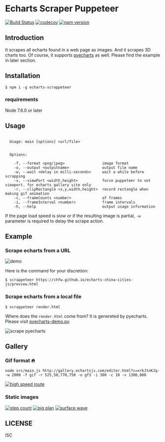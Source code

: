 # Echarts Scraper Puppeteer

[![Build Status](https://travis-ci.org/chfw/echarts-scrappeteer.svg?branch=master)](https://travis-ci.org/chfw/echarts-scrappeteer) [![codecov](https://codecov.io/gh/chfw/echarts-scrappeteer/branch/master/graph/badge.svg)](https://codecov.io/gh/chfw/echarts-scrappeteer) [![npm version](https://badge.fury.io/js/echarts-scrappeteer.svg)](https://badge.fury.io/js/echarts-scrappeteer)


## Introduction

It scrapes all echarts found in a web page as images. And it scrapes 3D charts too. Of course, it supports
[pyecharts](https://github.com/chenjiandongx/pyecharts) as well. Please find the example in later section.

## Installation

```shell
$ npm i -g echarts-scrappeteer
```

### requirements

Node 7.6.0 or later

## Usage

```shell

  Usage: main [options] <url/file>


  Options:

    -f, --format <png/jpeg>                 image format
    -o, --output <outputname>               output file name
    -w, --wait <delay in milli-seconds>     wait a while before scrapping
    -v, --viewPort <width,height>           force puppeteer to set viewport. for echarts gallery site only
    -r, --clipRectangle <x,y,width,height>  record rectangle when making gif animation
    -c, --frameCounts <number>              of frames
    -i, --frameInterval <number>            frame intervals
    -h, --help                              output usage information
```

If the page load speed is slow or if the resulting image is partial, `-w` parameter is
required to delay the scrape action.

## Example

### Scrape echarts from a URL

![demo](https://github.com/chfw/echarts-scrappeteer/raw/master/demo.gif)

Here is the command for your discretion:

```
$ scrappeteer https://chfw.github.io/echarts-china-cities-js/preview.html
```

### Scrape echarts from a local file


```shell
$ scrappeteer render.html
```

Where does the `render.html` come from? It is genereted by pyecharts. Please visit [pyecharts-demo.py](https://github.com/chfw/echarts-scrappeteer/blob/master/pyecharts-demo/pyecharts-demo.py). 


![scrape pyecharts](https://github.com/chfw/echarts-scrappeteer/raw/master/scraped-gallery/output.4.png)


## Gallery

### Gif format :fire:

```shell
node src/main.js http://gallery.echartsjs.com/editor.html?c=xrkJtnKJq- -w 2000 -f gif -r 525,50,770,750 -o gf3 -i 300 -c 10 -v 1300,800
```

[![high speed route](https://github.com/chfw/echarts-scrappeteer/raw/master/scraped-gallery/shenzhen.gif)](http://gallery.echartsjs.com/editor.html?c=xrkJtnKJq-)

### Static images

[![step count](https://github.com/chfw/echarts-scrappeteer/raw/master/scraped-gallery/step-count.png)](http://gallery.echartsjs.com/editor.html?c=calendar-effectScatter)
[![pig plan](https://github.com/chfw/echarts-scrappeteer/raw/master/scraped-gallery/pig-plan.png)](http://gallery.echartsjs.com/editor.html?c=xByUX8HuDZ)
[![surface wave](https://github.com/chfw/echarts-scrappeteer/raw/master/scraped-gallery/surface-wave.png)](http://gallery.echartsjs.com/editor.html?c=xHkcYXm9pe)

## LICENSE

ISC
